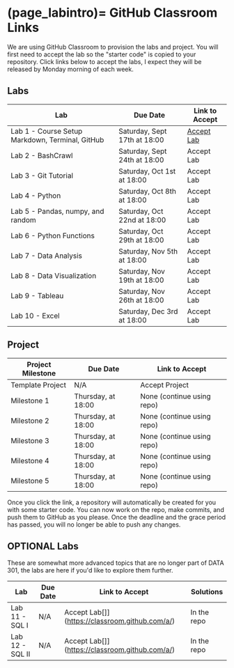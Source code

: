 (page_labintro)=
GitHub Classroom Links
=======================

<head>
	<base target="_blank">
</head>

We are using GitHub Classroom to provision the labs and project. 
You will first need to accept the lab so the "starter code" is copied to your repository.
Click links below to accept the labs, I expect they will be released by Monday morning of each week.

## Labs
| Lab                                             | Due Date                     | Link to Accept                                        |
|-------------------------------------------------|------------------------------|-------------------------------------------------------|
| Lab 1 - Course Setup Markdown, Terminal, GitHub | Saturday, Sept 17th at 18:00 | [Accept Lab](https://classroom.github.com/a/NUMX5Dj7) |
| Lab 2 - BashCrawl                               | Saturday, Sept 24th at 18:00 | Accept Lab[](https://classroom.github.com/a/) |
| Lab 3 - Git Tutorial                            | Saturday, Oct 1st at 18:00   | Accept Lab[](https://classroom.github.com/a/) |
| Lab 4 - Python                                  | Saturday, Oct 8th at 18:00   | Accept Lab[](https://classroom.github.com/a/) |
| Lab 5 - Pandas, numpy, and random               | Saturday, Oct 22nd at 18:00  | Accept Lab[](https://classroom.github.com/a/) |
| Lab 6 - Python Functions                        | Saturday, Oct 29th at 18:00  | Accept Lab[](https://classroom.github.com/a/) |
| Lab 7 - Data Analysis                           | Saturday, Nov 5th at 18:00   | Accept Lab[](https://classroom.github.com/a/) |
| Lab 8 - Data Visualization                      | Saturday, Nov 19th at 18:00  | Accept Lab[](https://classroom.github.com/a/) |
| Lab 9 - Tableau                                 | Saturday, Nov 26th at 18:00  | Accept Lab[](https://classroom.github.com/a/) |
| Lab 10 - Excel                                  | Saturday, Dec 3rd at 18:00   | Accept Lab[](https://classroom.github.com/a/) |

## Project

| Project Milestone | Due Date                     | Link to Accept                                    |
|-------------------|------------------------------|---------------------------------------------------|
| Template Project  | N/A                          | Accept Project[](https://classroom.github.com/g/PGWcWDsr) |
| Milestone 1       | Thursday,  at 18:00 | None (continue using repo)                        |
| Milestone 2       | Thursday,  at 18:00   | None (continue using repo)                        |
| Milestone 3       | Thursday,  at 18:00  | None (continue using repo)                        |
| Milestone 4       | Thursday,  at 18:00  | None (continue using repo)                        |
| Milestone 5       | Thursday,  at 18:00  | None (continue using repo)                        |

Once you click the link, a repository will automatically be created for you with some starter code.
You can now work on the repo, make commits, and push them to GitHub as you please. 
Once the deadline and the grace period has passed, you will no longer be able to push any changes.

## OPTIONAL Labs

These are somewhat more advanced topics that are no longer part of DATA 301, the labs are here if you'd like to explore them further.

| Lab             | Due Date | Link to Accept                                 | Solutions   |
|-----------------|----------|------------------------------------------------|-------------|
| Lab 11 - SQL I  | N/A      | Accept Lab[]](https://classroom.github.com/a/) | In the repo |
| Lab 12 - SQL II | N/A      | Accept Lab[]](https://classroom.github.com/a/) | In the repo |
